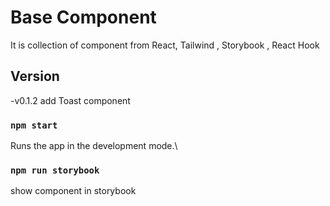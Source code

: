 # Base Component

It is collection of component from React, Tailwind , Storybook , React Hook

## Version 
-v0.1.2
add Toast component

### `npm start`

Runs the app in the development mode.\


### `npm run storybook`

show component in storybook

